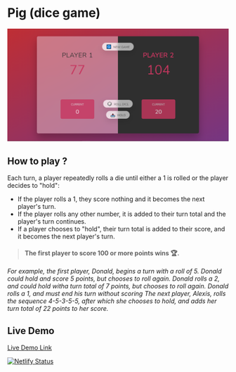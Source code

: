 # Pig (dice game)

![image preview](preview.PNG)

## How to play ?

Each turn, a player repeatedly rolls a die until either a 1 is rolled or the player decides to "hold":
- If the player rolls a 1, they score nothing and it becomes the next player's turn.
- If the player rolls any other number, it is added to their turn total and the player's turn continues.
- If a player chooses to "hold", their turn total is added to their score, and it becomes the next player's turn.
> #### The first player to score 100 or more points wins 🏆.

<i>
For example, the first player, Donald, begins a turn with a roll of 5.
Donald could hold and score 5 points, but chooses to roll again. 
Donald rolls a 2, and could hold witha turn total of 7 points, but chooses to roll again. Donald rolls a 1, and must end his turn without scoring
The next player, Alexis, rolls the sequence 4-5-3-5-5, after which she chooses to hold, and adds her turn total of 22 points to her score.
</i>

## Live Demo

[Live Demo Link](https://bondok6.github.io/Pig-Game/)

[![Netlify Status](https://api.netlify.com/api/v1/badges/35d3183f-57ba-41f6-9379-83e7a9f8aec7/deploy-status)](https://pig-roll-dice-game.netlify.app/) 



